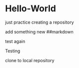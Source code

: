 # Hello-World
just practice creating a repository

add something new
##markdown


test again

Testing


clone to local repository
